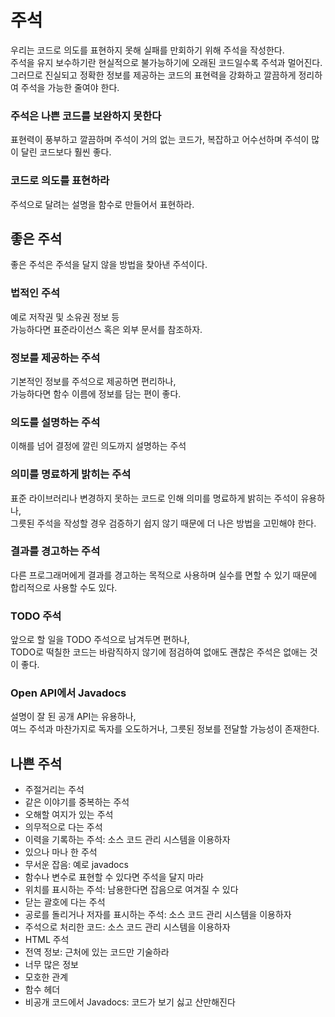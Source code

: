 # 주석

우리는 코드로 의도를 표현하지 못해 실패를 만회하기 위해 주석을 작성한다.    
주석을 유지 보수하기란 현실적으로 불가능하기에 오래된 코드일수록 주석과 멀어진다.   
그러므로 진실되고 정확한 정보를 제공하는 코드의 표현력을 강화하고 깔끔하게 정리하여 주석을 가능한 줄여야 한다.    

### 주석은 나쁜 코드를 보완하지 못한다
표현력이 풍부하고 깔끔하며 주석이 거의 없는 코드가, 복잡하고 어수선하며 주석이 많이 달린 코드보다 훨씬 좋다.    

### 코드로 의도를 표현하라
주석으로 달려는 설명을 함수로 만들어서 표현하라.

## 좋은 주석
좋은 주석은 주석을 달지 않을 방법을 찾아낸 주석이다.

### 법적인 주석    
예로 저작권 및 소유권 정보 등    
가능하다면 표준라이선스 혹은 외부 문서를 참조하자.

### 정보를 제공하는 주석    
기본적인 정보를 주석으로 제공하면 편리하나,    
가능하다면 함수 이름에 정보를 담는 편이 좋다.    

### 의도를 설명하는 주석
이해를 넘어 결정에 깔린 의도까지 설명하는 주석

### 의미를 명료하게 밝히는 주석
표준 라이브러리나 변경하지 못하는 코드로 인해 의미를 명료하게 밝히는 주석이 유용하나,    
그릇된 주석을 작성할 경우 검증하기 쉽지 않기 때문에 더 나은 방법을 고민해야 한다.    

### 결과를 경고하는 주석
다른 프로그래머에게 결과를 경고하는 목적으로 사용하며 실수를 면할 수 있기 때문에    
합리적으로 사용할 수도 있다.   

### TODO 주석
앞으로 할 일을 TODO 주석으로 남겨두면 편하나,    
TODO로 떡칠한 코드는 바람직하지 않기에 점검하여 없애도 괜찮은 주석은 없애는 것이 좋다.    

### Open API에서 Javadocs 
설명이 잘 된 공개 API는 유용하나,    
여느 주석과 마찬가지로 독자를 오도하거나, 그릇된 정보를 전달할 가능성이 존재한다.    


## 나쁜 주석

- 주절거리는 주석
- 같은 이야기를 중복하는 주석
- 오해할 여지가 있는 주석
- 의무적으로 다는 주석
- 이력을 기록하는 주석: 소스 코드 관리 시스템을 이용하자
- 있으나 마나 한 주석
- 무서운 잡음: 예로 javadocs
- 함수나 변수로 표현할 수 있다면 주석을 달지 마라
- 위치를 표시하는 주석: 남용한다면 잡음으로 여겨질 수 있다
- 닫는 괄호에 다는 주석
- 공로를 돌리거나 저자를 표시하는 주석: 소스 코드 관리 시스템을 이용하자
- 주석으로 처리한 코드: 소스 코드 관리 시스템을 이용하자
- HTML 주석
- 전역 정보: 근처에 있는 코드만 기술하라
- 너무 많은 정보
- 모호한 관계
- 함수 헤더
- 비공개 코드에서 Javadocs: 코드가 보기 싫고 산만해진다


